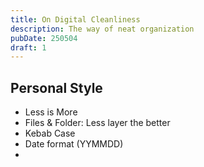 ```yaml
---
title: On Digital Cleanliness
description: The way of neat organization
pubDate: 250504
draft: 1
---
```


## Personal Style

- Less is More
- Files & Folder: Less layer the better
- Kebab Case
- Date format (YYMMDD)
- 